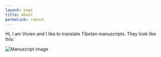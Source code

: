 ```yaml
---
layout: page
title: About
permalink: /about
---
```


Hi, I am Vivien and I like to translate Tibetan manuscripts. 
They look like this: 

![Manuscript image](http://idp.bl.uk/image_IDP.a4d?type=loadRotatedMainImage;recnum=77735;rotate=0;imageType=_M "Manuscript image")

